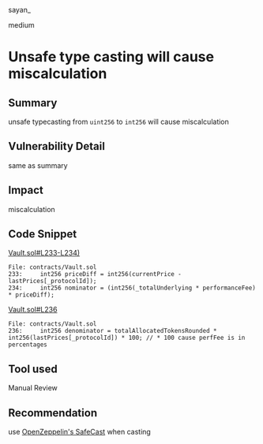 sayan_

medium

# Unsafe type casting will cause miscalculation

## Summary
unsafe typecasting from `uint256` to `int256` will cause miscalculation
## Vulnerability Detail
same as summary
## Impact
miscalculation
## Code Snippet
[Vault.sol#L233-L234)](https://github.com/sherlock-audit/2023-01-derby/blob/main/derby-yield-optimiser/contracts/Vault.sol#L233-L234)
```solidity
File: contracts/Vault.sol
233:     int256 priceDiff = int256(currentPrice - lastPrices[_protocolId]);
234:     int256 nominator = (int256(_totalUnderlying * performanceFee) * priceDiff);
```

[Vault.sol#L236](https://github.com/sherlock-audit/2023-01-derby/blob/main/derby-yield-optimiser/contracts/Vault.sol#L236)
```solidity
File: contracts/Vault.sol
236:     int256 denominator = totalAllocatedTokensRounded * int256(lastPrices[_protocolId]) * 100; // * 100 cause perfFee is in percentages 

```
## Tool used

Manual Review

## Recommendation
use [OpenZeppelin's SafeCast](https://docs.openzeppelin.com/contracts/4.x/api/utils#SafeCast) when casting